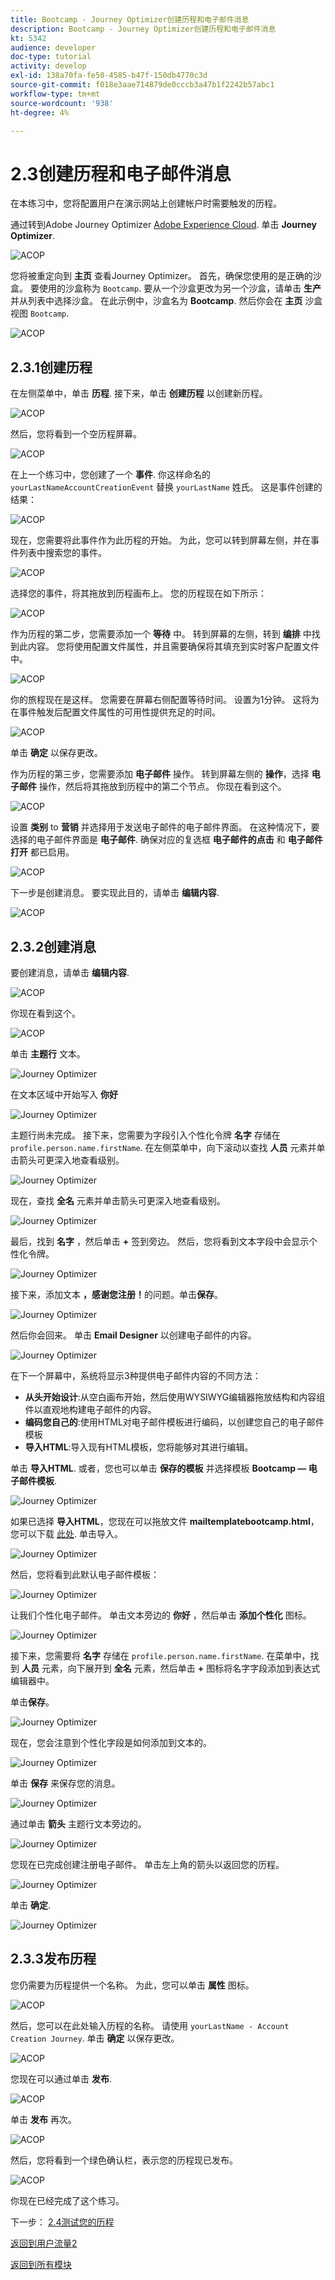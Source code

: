 ```yaml
---
title: Bootcamp - Journey Optimizer创建历程和电子邮件消息
description: Bootcamp - Journey Optimizer创建历程和电子邮件消息
kt: 5342
audience: developer
doc-type: tutorial
activity: develop
exl-id: 138a70fa-fe50-4585-b47f-150db4770c3d
source-git-commit: f018e3aae714879de0cccb3a47b1f2242b57abc1
workflow-type: tm+mt
source-wordcount: '938'
ht-degree: 4%

---
```


# 2.3创建历程和电子邮件消息

在本练习中，您将配置用户在演示网站上创建帐户时需要触发的历程。

通过转到Adobe Journey Optimizer [Adobe Experience Cloud](https://experience.adobe.com). 单击 **Journey Optimizer**.

![ACOP](./images/acophome.png)

您将被重定向到 **主页**  查看Journey Optimizer。 首先，确保您使用的是正确的沙盒。 要使用的沙盒称为 `Bootcamp`. 要从一个沙盒更改为另一个沙盒，请单击 **生产** 并从列表中选择沙盒。 在此示例中，沙盒名为 **Bootcamp**. 然后你会在 **主页** 沙盒视图 `Bootcamp`.

![ACOP](./images/acoptriglp.png)

## 2.3.1创建历程

在左侧菜单中，单击 **历程**. 接下来，单击 **创建历程** 以创建新历程。

![ACOP](./images/createjourney.png)

然后，您将看到一个空历程屏幕。

![ACOP](./images/journeyempty.png)

在上一个练习中，您创建了一个 **事件**. 你这样命名的 `yourLastNameAccountCreationEvent` 替换 `yourLastName` 姓氏。 这是事件创建的结果：

![ACOP](./images/eventdone.png)

现在，您需要将此事件作为此历程的开始。 为此，您可以转到屏幕左侧，并在事件列表中搜索您的事件。

![ACOP](./images/eventlist.png)

选择您的事件，将其拖放到历程画布上。 您的历程现在如下所示：

![ACOP](./images/journeyevent.png)

作为历程的第二步，您需要添加一个 **等待** 中。 转到屏幕的左侧，转到 **编排** 中找到此内容。 您将使用配置文件属性，并且需要确保将其填充到实时客户配置文件中。

![ACOP](./images/journeywait.png)

你的旅程现在是这样。 您需要在屏幕右侧配置等待时间。 设置为1分钟。 这将为在事件触发后配置文件属性的可用性提供充足的时间。

![ACOP](./images/journeywait1.png)

单击 **确定** 以保存更改。

作为历程的第三步，您需要添加 **电子邮件** 操作。 转到屏幕左侧的 **操作**，选择 **电子邮件** 操作，然后将其拖放到历程中的第二个节点。 你现在看到这个。

![ACOP](./images/journeyactions.png)

设置 **类别** to **营销** 并选择用于发送电子邮件的电子邮件界面。 在这种情况下，要选择的电子邮件界面是 **电子邮件**. 确保对应的复选框 **电子邮件的点击** 和 **电子邮件打开** 都已启用。

![ACOP](./images/journeyactions1.png)

下一步是创建消息。 要实现此目的，请单击 **编辑内容**.

![ACOP](./images/journeyactions2.png)

## 2.3.2创建消息

要创建消息，请单击 **编辑内容**.

![ACOP](./images/journeyactions2.png)

你现在看到这个。

![ACOP](./images/journeyactions3.png)

单击 **主题行** 文本。

![Journey Optimizer](./images/msg5.png)

在文本区域中开始写入 **你好**

![Journey Optimizer](./images/msg6.png)

主题行尚未完成。 接下来，您需要为字段引入个性化令牌 **名字** 存储在 `profile.person.name.firstName`. 在左侧菜单中，向下滚动以查找 **人员** 元素并单击箭头可更深入地查看级别。

![Journey Optimizer](./images/msg7.png)

现在，查找 **全名** 元素并单击箭头可更深入地查看级别。

![Journey Optimizer](./images/msg8.png)

最后，找到 **名字** ，然后单击 **+** 签到旁边。 然后，您将看到文本字段中会显示个性化令牌。

![Journey Optimizer](./images/msg9.png)

接下来，添加文本 **，感谢您注册！**&#x200B;的问题。单击&#x200B;**保存**。

![Journey Optimizer](./images/msg10.png)

然后你会回来。 单击 **Email Designer** 以创建电子邮件的内容。

![Journey Optimizer](./images/msg11.png)

在下一个屏幕中，系统将显示3种提供电子邮件内容的不同方法：

- **从头开始设计**:从空白画布开始，然后使用WYSIWYG编辑器拖放结构和内容组件以直观地构建电子邮件的内容。
- **编码您自己的**:使用HTML对电子邮件模板进行编码，以创建您自己的电子邮件模板
- **导入HTML**:导入现有HTML模板，您将能够对其进行编辑。

单击 **导入HTML**. 或者，您也可以单击 **保存的模板** 并选择模板 **Bootcamp — 电子邮件模板**.

![Journey Optimizer](./images/msg12.png)

如果已选择 **导入HTML**，您现在可以拖放文件 **mailtemplatebootcamp.html**，您可以下载 [此处](../../assets/html/mailtemplatebootcamp.html.zip). 单击导入。

![Journey Optimizer](./images/msg13.png)

然后，您将看到此默认电子邮件模板：

![Journey Optimizer](./images/msg14.png)

让我们个性化电子邮件。 单击文本旁边的 **你好** ，然后单击 **添加个性化** 图标。

![Journey Optimizer](./images/msg35.png)

接下来，您需要将 **名字** 存储在 `profile.person.name.firstName`. 在菜单中，找到 **人员** 元素，向下展开到 **全名** 元素，然后单击 **+** 图标将名字字段添加到表达式编辑器中。

单击&#x200B;**保存**。

![Journey Optimizer](./images/msg36.png)

现在，您会注意到个性化字段是如何添加到文本的。

![Journey Optimizer](./images/msg37.png)

单击 **保存** 来保存您的消息。

![Journey Optimizer](./images/msg55.png)

通过单击 **箭头** 主题行文本旁边的。

![Journey Optimizer](./images/msg56.png)

您现在已完成创建注册电子邮件。 单击左上角的箭头以返回您的历程。

![Journey Optimizer](./images/msg57.png)

单击 **确定**.

![Journey Optimizer](./images/msg57a.png)

## 2.3.3发布历程

您仍需要为历程提供一个名称。 为此，您可以单击 **属性** 图标。

![ACOP](./images/journeyname.png)

然后，您可以在此处输入历程的名称。 请使用 `yourLastName - Account Creation Journey`. 单击 **确定** 以保存更改。

![ACOP](./images/journeyname1.png)

您现在可以通过单击 **发布**.

![ACOP](./images/publishjourney.png)

单击 **发布** 再次。

![ACOP](./images/publish1.png)

然后，您将看到一个绿色确认栏，表示您的历程现已发布。

![ACOP](./images/published.png)

你现在已经完成了这个练习。

下一步： [2.4测试您的历程](./ex4.md)

[返回到用户流量2](./uc2.md)

[返回到所有模块](../../overview.md)